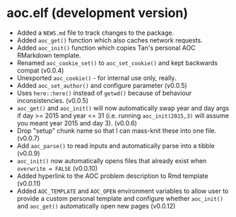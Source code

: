 # aoc.elf (development version)

* Added a `NEWS.md` file to track changes to the package.
* Added `aoc_get()` function which also caches network requests.
* Added `aoc_init()` function which copies Tan's personal AOC RMarkdown template.
* Renamed `aoc_cookie_set()` to `aoc_set_cookie()` and kept backwards compat (v0.0.4)
* Unexported `aoc_cookie()` - for internal use only, really. 
* Added `aoc_set_author()` and configure parameter (v0.0.5)
* Uses `here::here()` instead of `getwd()` because of behaviour inconsistencies.  (v0.0.5)
* `aoc_get()` and `aoc_init()` will now automatically swap year and day args if 
day >= 2015 and year <= 31 (i.e. running `aoc_init(2015,3)` will assume you meant 
year 2015 and day 3). (v0.0.6)
* Drop "setup" chunk name so that I can mass-knit these into one file. (v0.0.7)
* Add `aoc_parse()` to read inputs and automatically parse into a tibble (v0.0.9)
* `aoc_init()` now automatically opens files that already exist when `overwrite = FALSE` (v0.0.10)
* Added hyperlink to the AOC problem description to Rmd template (v0.0.11)
* Added `AOC_TEMPLATE` and `AOC_OPEN` environment variables to allow user to 
provide a custom personal template and configure whether `aoc_init()` and `aoc_get()`
automatically open new pages (v0.0.12)
